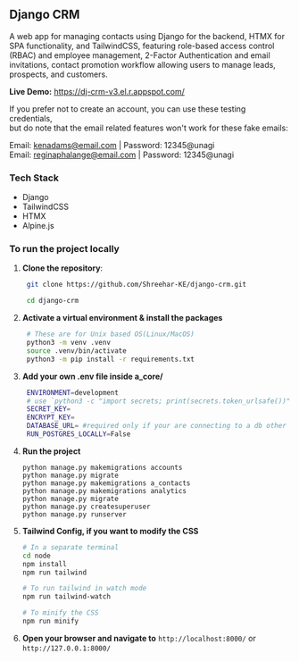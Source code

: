 ## Django CRM
A web app for managing contacts using Django for the backend, HTMX for SPA functionality, and TailwindCSS, featuring role-based access control (RBAC) and employee management, 2-Factor Authentication and email invitations, contact promotion workflow allowing users to manage leads, prospects, and customers.

**Live Demo:** https://dj-crm-v3.el.r.appspot.com/ 

If you prefer not to create an account, you can use these testing credentials, \
but do note that the email related features won't work for these fake emails: 

Email: kenadams@email.com | Password: 12345@unagi \
Email: reginaphalange@email.com | Password: 12345@unagi

### Tech Stack
- Django
- TailwindCSS
- HTMX
- Alpine.js

### To run the project locally
1. **Clone the repository**:
   ```bash
    git clone https://github.com/Shreehar-KE/django-crm.git

    cd django-crm
   ```
2. **Activate a virtual environment & install the packages**
   ```bash
    # These are for Unix based OS(Linux/MacOS)
    python3 -m venv .venv
    source .venv/bin/activate
    python3 -m pip install -r requirements.txt
   ```
3. **Add your own .env file inside a_core/**
   ```bash
    ENVIRONMENT=development
    # use `python3 -c "import secrets; print(secrets.token_urlsafe())"` in the terminal for the keys
    SECRET_KEY=
    ENCRYPT_KEY=
    DATABASE_URL= #required only if your are connecting to a db other than db.sqlite3
    RUN_POSTGRES_LOCALLY=False
   ```
4. **Run the project**
   ```
   python manage.py makemigrations accounts
   python manage.py migrate
   python manage.py makemigrations a_contacts
   python manage.py makemigrations analytics
   python manage.py migrate
   python manage.py createsuperuser
   python manage.py runserver
   ```
5. **Tailwind Config, if you want to modify the CSS**
   ```bash
   # In a separate terminal
   cd node
   npm install
   npm run tailwind
   
   # To run tailwind in watch mode
   npm run tailwind-watch

   # To minify the CSS
   npm run minify
   ```
6. **Open your browser and navigate to** ``http://localhost:8000/`` or ``http://127.0.0.1:8000/``
